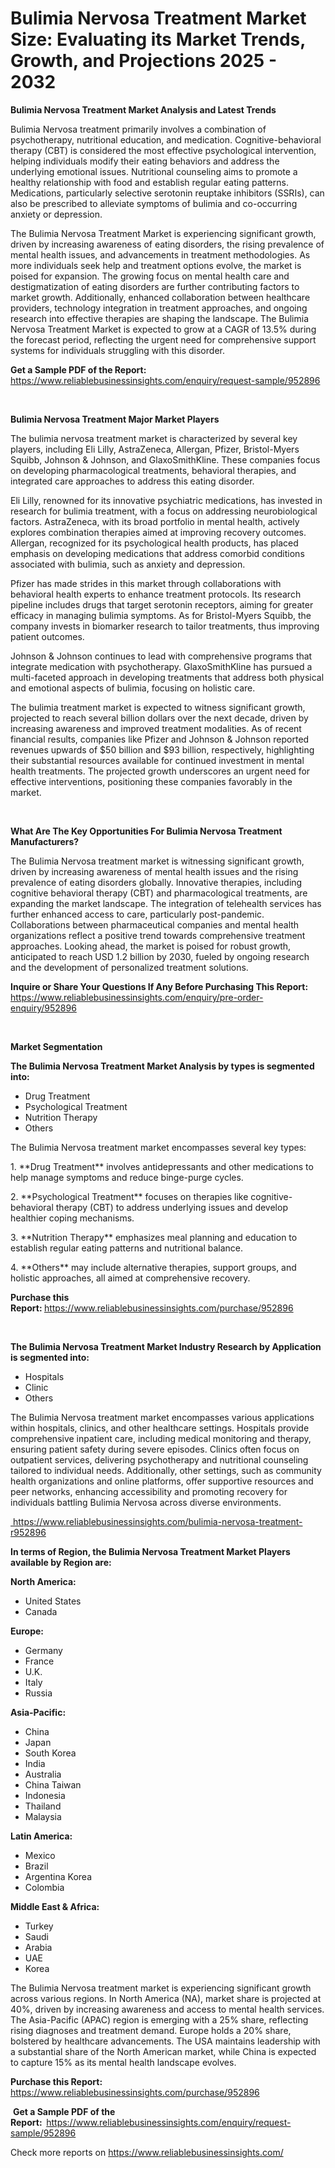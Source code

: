 <p><h1>Bulimia Nervosa Treatment Market Size: Evaluating its Market Trends, Growth, and Projections 2025 - 2032</h1></p><p><strong>Bulimia Nervosa Treatment Market Analysis and Latest Trends</strong></p>
<p><p>Bulimia Nervosa treatment primarily involves a combination of psychotherapy, nutritional education, and medication. Cognitive-behavioral therapy (CBT) is considered the most effective psychological intervention, helping individuals modify their eating behaviors and address the underlying emotional issues. Nutritional counseling aims to promote a healthy relationship with food and establish regular eating patterns. Medications, particularly selective serotonin reuptake inhibitors (SSRIs), can also be prescribed to alleviate symptoms of bulimia and co-occurring anxiety or depression.</p><p>The Bulimia Nervosa Treatment Market is experiencing significant growth, driven by increasing awareness of eating disorders, the rising prevalence of mental health issues, and advancements in treatment methodologies. As more individuals seek help and treatment options evolve, the market is poised for expansion. The growing focus on mental health care and destigmatization of eating disorders are further contributing factors to market growth. Additionally, enhanced collaboration between healthcare providers, technology integration in treatment approaches, and ongoing research into effective therapies are shaping the landscape. The Bulimia Nervosa Treatment Market is expected to grow at a CAGR of 13.5% during the forecast period, reflecting the urgent need for comprehensive support systems for individuals struggling with this disorder.</p></p>
<p><strong>Get a Sample PDF of the Report:&nbsp;</strong> <a href="https://www.reliablebusinessinsights.com/enquiry/request-sample/952896?utm_campaign=3273&utm_medium=2&utm_source=Github&utm_content=ia&utm_term=07032025&utm_id=bulimia-nervosa-treatment">https://www.reliablebusinessinsights.com/enquiry/request-sample/952896</a></p>
<p>&nbsp;</p>
<p><strong>Bulimia Nervosa Treatment Major Market Players</strong></p>
<p><p>The bulimia nervosa treatment market is characterized by several key players, including Eli Lilly, AstraZeneca, Allergan, Pfizer, Bristol-Myers Squibb, Johnson & Johnson, and GlaxoSmithKline. These companies focus on developing pharmacological treatments, behavioral therapies, and integrated care approaches to address this eating disorder.</p><p>Eli Lilly, renowned for its innovative psychiatric medications, has invested in research for bulimia treatment, with a focus on addressing neurobiological factors. AstraZeneca, with its broad portfolio in mental health, actively explores combination therapies aimed at improving recovery outcomes. Allergan, recognized for its psychological health products, has placed emphasis on developing medications that address comorbid conditions associated with bulimia, such as anxiety and depression.</p><p>Pfizer has made strides in this market through collaborations with behavioral health experts to enhance treatment protocols. Its research pipeline includes drugs that target serotonin receptors, aiming for greater efficacy in managing bulimia symptoms. As for Bristol-Myers Squibb, the company invests in biomarker research to tailor treatments, thus improving patient outcomes. </p><p>Johnson & Johnson continues to lead with comprehensive programs that integrate medication with psychotherapy. GlaxoSmithKline has pursued a multi-faceted approach in developing treatments that address both physical and emotional aspects of bulimia, focusing on holistic care.</p><p>The bulimia treatment market is expected to witness significant growth, projected to reach several billion dollars over the next decade, driven by increasing awareness and improved treatment modalities. As of recent financial results, companies like Pfizer and Johnson & Johnson reported revenues upwards of $50 billion and $93 billion, respectively, highlighting their substantial resources available for continued investment in mental health treatments. The projected growth underscores an urgent need for effective interventions, positioning these companies favorably in the market.</p></p>
<p>&nbsp;</p>
<p><strong>What Are The Key Opportunities For Bulimia Nervosa Treatment Manufacturers?</strong></p>
<p><p>The Bulimia Nervosa treatment market is witnessing significant growth, driven by increasing awareness of mental health issues and the rising prevalence of eating disorders globally. Innovative therapies, including cognitive behavioral therapy (CBT) and pharmacological treatments, are expanding the market landscape. The integration of telehealth services has further enhanced access to care, particularly post-pandemic. Collaborations between pharmaceutical companies and mental health organizations reflect a positive trend towards comprehensive treatment approaches. Looking ahead, the market is poised for robust growth, anticipated to reach USD 1.2 billion by 2030, fueled by ongoing research and the development of personalized treatment solutions.</p></p>
<p><strong>Inquire or Share Your Questions If Any Before Purchasing This Report:</strong> <a href="https://www.reliablebusinessinsights.com/enquiry/pre-order-enquiry/952896?utm_campaign=3273&utm_medium=2&utm_source=Github&utm_content=ia&utm_term=07032025&utm_id=bulimia-nervosa-treatment">https://www.reliablebusinessinsights.com/enquiry/pre-order-enquiry/952896</a></p>
<p>&nbsp;</p>
<p><strong>Market Segmentation</strong></p>
<p><strong>The Bulimia Nervosa Treatment Market Analysis by types is segmented into:</strong></p>
<p><ul><li>Drug Treatment</li><li>Psychological Treatment</li><li>Nutrition Therapy</li><li>Others</li></ul></p>
<p><p>The Bulimia Nervosa treatment market encompasses several key types: </p><p>1. **Drug Treatment** involves antidepressants and other medications to help manage symptoms and reduce binge-purge cycles. </p><p>2. **Psychological Treatment** focuses on therapies like cognitive-behavioral therapy (CBT) to address underlying issues and develop healthier coping mechanisms. </p><p>3. **Nutrition Therapy** emphasizes meal planning and education to establish regular eating patterns and nutritional balance. </p><p>4. **Others** may include alternative therapies, support groups, and holistic approaches, all aimed at comprehensive recovery.</p></p>
<p><strong>Purchase this Report:&nbsp;</strong><a href="https://www.reliablebusinessinsights.com/purchase/952896?utm_campaign=3273&utm_medium=2&utm_source=Github&utm_content=ia&utm_term=07032025&utm_id=bulimia-nervosa-treatment">https://www.reliablebusinessinsights.com/purchase/952896</a></p>
<p>&nbsp;</p>
<p><strong>The Bulimia Nervosa Treatment Market Industry Research by Application is segmented into:</strong></p>
<p><ul><li>Hospitals</li><li>Clinic</li><li>Others</li></ul></p>
<p><p>The Bulimia Nervosa treatment market encompasses various applications within hospitals, clinics, and other healthcare settings. Hospitals provide comprehensive inpatient care, including medical monitoring and therapy, ensuring patient safety during severe episodes. Clinics often focus on outpatient services, delivering psychotherapy and nutritional counseling tailored to individual needs. Additionally, other settings, such as community health organizations and online platforms, offer supportive resources and peer networks, enhancing accessibility and promoting recovery for individuals battling Bulimia Nervosa across diverse environments.</p></p>
<p><a href="https://www.reliablebusinessinsights.com/bulimia-nervosa-treatment-r952896?utm_campaign=3273&utm_medium=2&utm_source=Github&utm_content=ia&utm_term=07032025&utm_id=bulimia-nervosa-treatment">&nbsp;https://www.reliablebusinessinsights.com/bulimia-nervosa-treatment-r952896</a></p>
<p><strong>In terms of Region, the Bulimia Nervosa Treatment Market Players available by Region are:</strong></p>
<p>
    <p> <strong> North America: </strong>
        <ul>
            <li>United States</li>
            <li>Canada</li>
        </ul>
        </p> 
    <p> <strong> Europe: </strong>
        <ul>
            <li>Germany</li>
            <li>France</li>
            <li>U.K.</li>
            <li>Italy</li>
            <li>Russia</li>
        </ul>
        </p> 
    <p> <strong> Asia-Pacific: </strong>
        <ul>
            <li>China</li>
            <li>Japan</li>
            <li>South Korea</li>
            <li>India</li>
            <li>Australia</li>
            <li>China Taiwan</li>
            <li>Indonesia</li>
            <li>Thailand</li>
            <li>Malaysia</li>
        </ul>
        </p> 
    <p> <strong> Latin America: </strong>
        <ul>
            <li>Mexico</li>
            <li>Brazil</li>
            <li>Argentina Korea</li>
            <li>Colombia</li>
        </ul>
        </p> 
    <p> <strong> Middle East & Africa: </strong>
        <ul>
            <li>Turkey</li>
            <li>Saudi</li>
            <li>Arabia</li>
            <li>UAE</li>
            <li>Korea</li>
        </ul>
    </p>
    </p>
<p><p>The Bulimia Nervosa treatment market is experiencing significant growth across various regions. In North America (NA), market share is projected at 40%, driven by increasing awareness and access to mental health services. The Asia-Pacific (APAC) region is emerging with a 25% share, reflecting rising diagnoses and treatment demand. Europe holds a 20% share, bolstered by healthcare advancements. The USA maintains leadership with a substantial share of the North American market, while China is expected to capture 15% as its mental health landscape evolves.</p></p>
<p><strong>Purchase this Report: </strong><a href="https://www.reliablebusinessinsights.com/purchase/952896?utm_campaign=3273&utm_medium=2&utm_source=Github&utm_content=ia&utm_term=07032025&utm_id=bulimia-nervosa-treatment">https://www.reliablebusinessinsights.com/purchase/952896</a></p>
<p>&nbsp;<strong>Get a Sample PDF of the Report:&nbsp;&nbsp;</strong><a href="https://www.reliablebusinessinsights.com/enquiry/request-sample/952896?utm_campaign=3273&utm_medium=2&utm_source=Github&utm_content=ia&utm_term=07032025&utm_id=bulimia-nervosa-treatment">https://www.reliablebusinessinsights.com/enquiry/request-sample/952896</a></p>
<p><strong></strong></p>
<p>Check more reports on <a href="https://www.reliablebusinessinsights.com/?utm_campaign=3273&utm_medium=2&utm_source=Github&utm_content=ia&utm_term=07032025&utm_id=bulimia-nervosa-treatment">https://www.reliablebusinessinsights.com/</a></p>